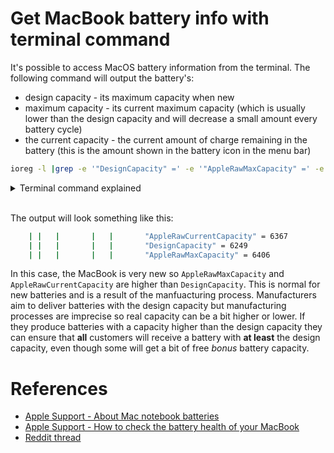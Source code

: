 # Get MacBook battery info with terminal command

It's possible to access MacOS battery information from the terminal. The following command will output the battery's:

- design capacity - its maximum capacity when new
- maximum capacity - its current maximum capacity (which is usually lower than the design capacity and will decrease a small amount every battery cycle)
- the current capacity - the current amount of charge remaining in the battery (this is the amount shown in the battery icon in the menu bar)

```bash
ioreg -l |grep -e '"DesignCapacity" =' -e '"AppleRawMaxCapacity" =' -e '"AppleRawCurrentCapacity" ='
```

<details>
    <summary>Terminal command explained</summary>

### `ioreg -l`

- `ioreg`: This is a command-line utility in macOS that displays the I/O Kit registry, which contains data about all the hardware and devices connected to the system.
- `-l`: This option requests a detailed (verbose) listing of the properties for each object in the I/O Kit registry. This is required to get the battery information.

### `| grep -e`

- `|`: This is a pipe operator, used to pass the output of one command as input to another command. In this case, the entire verbose listing of the I/O Kit registry is passed to the `grep` command.
- `grep`: This command searches for specific patterns within the input text and outputs the line(s) containing the pattern. It's similar to <kbd>Ctrl/Cmd</kbd> + <kbd>F</kbd> in a text editor.
- `-e`: This option allows specifying multiple patterns to search for. Each pattern is specified after `-e`.

### `'"DesignCapacity" =' -e '"AppleRawMaxCapacity" =' -e '"AppleRawCurrentCapacity" ='`

These are the patterns we are searching for in the output of `ioreg -l`. Each pattern corresponds to battery property. Notice the patterns are separated by `-e` and each pattern is enclosed in double quotes and followed by an equal sign and a space. This is to ensure that we only match the exact property names and not other text that might contain similar words.

💡 `ioreg -l` contains a LOT of info. It's fun to `grep` around for other patterns and see what you can uncover. Have fun!

</details>
<br>

The output will look something like this:

```bash
    | |   |       |   |       "AppleRawCurrentCapacity" = 6367
    | |   |       |   |       "DesignCapacity" = 6249
    | |   |       |   |       "AppleRawMaxCapacity" = 6406
```

In this case, the MacBook is very new so `AppleRawMaxCapacity` and `AppleRawCurrentCapacity` are higher than `DesignCapacity`. This is normal for new batteries and is a result of the manfuacturing process. Manufacturers aim to deliver batteries with the design capacity but manufacturing processes are imprecise so real capacity can be a bit higher or lower. If they produce batteries with a capacity higher than the design capacity they can ensure that **all** customers will receive a battery with **at least** the design capacity, even though some will get a bit of free _bonus_ battery capacity.

# References

- [Apple Support - About Mac notebook batteries](https://support.apple.com/en-us/HT201585)
- [Apple Support - How to check the battery health of your MacBook](https://support.apple.com/en-us/HT211094)
- [Reddit thread](https://www.reddit.com/r/MacOS/comments/17rg0sf/is_coconut_battery_unreliable/?rdt=52398)
